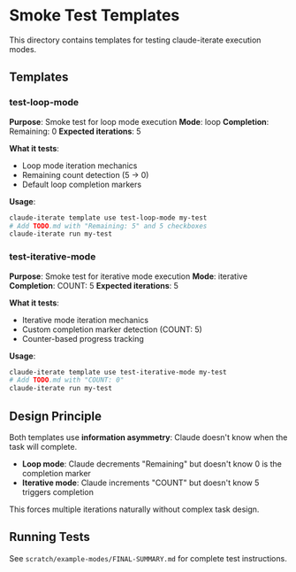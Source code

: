 # Smoke Test Templates

This directory contains templates for testing claude-iterate execution modes.

## Templates

### test-loop-mode

**Purpose**: Smoke test for loop mode execution
**Mode**: loop
**Completion**: Remaining: 0
**Expected iterations**: 5

**What it tests**:
- Loop mode iteration mechanics
- Remaining count detection (5 → 0)
- Default loop completion markers

**Usage**:
```bash
claude-iterate template use test-loop-mode my-test
# Add TODO.md with "Remaining: 5" and 5 checkboxes
claude-iterate run my-test
```

### test-iterative-mode

**Purpose**: Smoke test for iterative mode execution
**Mode**: iterative
**Completion**: COUNT: 5
**Expected iterations**: 5

**What it tests**:
- Iterative mode iteration mechanics
- Custom completion marker detection (COUNT: 5)
- Counter-based progress tracking

**Usage**:
```bash
claude-iterate template use test-iterative-mode my-test
# Add TODO.md with "COUNT: 0"
claude-iterate run my-test
```

## Design Principle

Both templates use **information asymmetry**: Claude doesn't know when the task will complete.

- **Loop mode**: Claude decrements "Remaining" but doesn't know 0 is the completion marker
- **Iterative mode**: Claude increments "COUNT" but doesn't know 5 triggers completion

This forces multiple iterations naturally without complex task design.

## Running Tests

See `scratch/example-modes/FINAL-SUMMARY.md` for complete test instructions.
